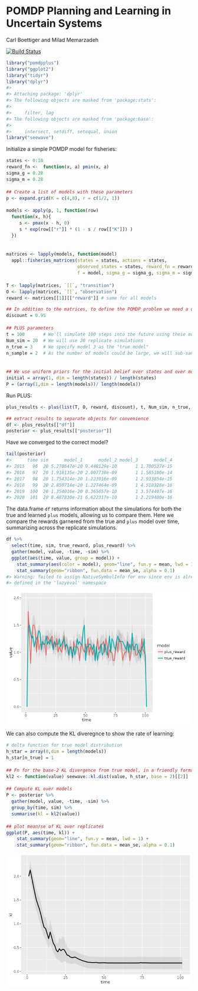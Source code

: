 POMDP Planning and Learning in Uncertain Systems
================
Carl Boettiger and Milad Memarzadeh

[![Build Status](https://drone.carlboettiger.info/api/badges/boettiger-lab/pomdpplus/status.svg)](https://drone.carlboettiger.info/boettiger-lab/pomdpplus)

<!-- README.md is generated from README.Rmd. Please edit that file -->
``` r
library("pomdpplus")
library("ggplot2")
library("tidyr")
library("dplyr")
#> 
#> Attaching package: 'dplyr'
#> The following objects are masked from 'package:stats':
#> 
#>     filter, lag
#> The following objects are masked from 'package:base':
#> 
#>     intersect, setdiff, setequal, union
library("seewave")
```

Initialize a simple POMDP model for fisheries:

``` r
states <- 0:10
reward_fn <-  function(x, a) pmin(x, a)
sigma_g = 0.28
sigma_m = 0.28

## Create a list of models with these parameters
p <- expand.grid(K = c(4,8), r = c(1/2, 1))

models <- apply(p, 1, function(row) 
  function(x, h){
     s <- pmax(x - h, 0)
     s * exp(row[["r"]] * (1 - s / row[["K"]]) )
  })
    

matrices <- lapply(models, function(model) 
  appl::fisheries_matrices(states = states, actions = states, 
                           observed_states = states, reward_fn = reward_fn,
                           f = model, sigma_g = sigma_g, sigma_m = sigma_m))

T <- lapply(matrices, `[[`, "transition")
O <- lapply(matrices, `[[`, "observation")
reward <- matrices[[1]][["reward"]] # same for all models
```

``` r
## In addition to the matrices, to define the POMDP problem we need a discount factor for future rewards
discount = 0.95

## PLUS parameters
t = 100       # We'll simulate 100 steps into the future using these modesl
Num_sim = 20  # We will use 20 replicate simulations
n_true = 3    # We specify model 3 as the "true model"
n_sample = 2  # As the number of models could be large, we will sub-sample for efficiency


## We use uniform priors for the initial belief over states and over models
initial = array(1, dim = length(states)) / length(states)
P = (array(1,dim = length(models))/ length(models))
```

Run PLUS:

``` r
plus_results <- plus(list(T, O, reward, discount), t, Num_sim, n_true, n_sample, initial, P, precision = 1)
```

``` r
## extract results to separate objects for convenience
df <- plus_results[["df"]]
posterior <- plus_results[["posterior"]]
```

Have we converged to the correct model?

``` r
tail(posterior)
#>      time sim      model_1      model_2 model_3      model_4
#> 2015   96  20 5.270647e-20 9.448129e-10       1 1.700537e-15
#> 2016   97  20 1.918135e-20 2.007738e-09       1 1.585180e-14
#> 2017   98  20 1.754314e-20 1.223916e-09       1 2.933854e-15
#> 2018   99  20 2.850714e-20 1.227464e-09       1 4.518328e-16
#> 2019  100  20 1.354016e-20 8.365657e-10       1 3.574407e-16
#> 2020  101  20 8.487830e-21 6.622317e-10       1 2.219400e-16
```

The data.frame `df` returns information about the simulations for both the true and learned `plus` models, allowing us to compare them. Here we compare the rewards garnered from the true and `plus` model over time, summarizing across the replicate simulations.

``` r
df %>% 
  select(time, sim, true_reward, plus_reward) %>%
  gather(model, value, -time, -sim) %>%
  ggplot(aes(time, value, group = model)) + 
    stat_summary(aes(color = model), geom="line", fun.y = mean, lwd = 1) +
    stat_summary(geom="ribbon", fun.data = mean_se, alpha = 0.1)
#> Warning: failed to assign NativeSymbolInfo for env since env is already
#> defined in the 'lazyeval' namespace
```

![](README-unnamed-chunk-8-1.png)

We can also compute the KL diveregnce to show the rate of learning:

``` r
# delta function for true model distribution
h_star = array(0,dim = length(models)) 
h_star[n_true] = 1

## Fn for the base-2 KL divergence from true model, in a friendly format
kl2 <- function(value) seewave::kl.dist(value, h_star, base = 2)[[2]]

## Compute KL over models
P <- posterior %>% 
  gather(model, value, -time, -sim) %>%
  group_by(time, sim) %>% 
  summarise(kl = kl2(value))

## plot mean/se of KL over replicates
ggplot(P, aes(time, kl)) + 
    stat_summary(geom="line", fun.y = mean, lwd = 1) +
    stat_summary(geom="ribbon", fun.data = mean_se, alpha = 0.1)
```

![](README-unnamed-chunk-9-1.png)
